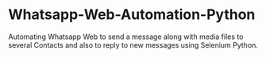 # Whatsapp-Web-Automation-Python
Automating Whatsapp Web to send a message along with media files to several Contacts and also to reply to new messages using Selenium Python.
